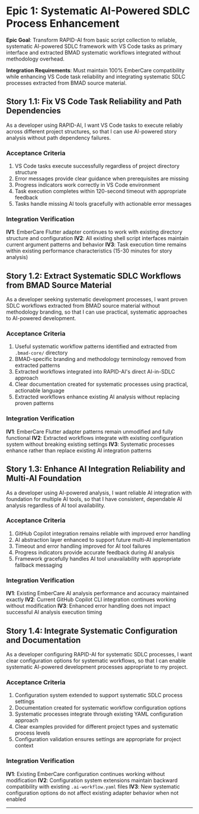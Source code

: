 # Epic 1: Systematic AI-Powered SDLC Process Enhancement

**Epic Goal**: Transform RAPID-AI from basic script collection to reliable, systematic AI-powered SDLC framework with VS Code tasks as primary interface and extracted BMAD systematic workflows integrated without methodology overhead.

**Integration Requirements**: Must maintain 100% EmberCare compatibility while enhancing VS Code task reliability and integrating systematic SDLC processes extracted from BMAD source material.

## Story 1.1: Fix VS Code Task Reliability and Path Dependencies

As a developer using RAPID-AI,
I want VS Code tasks to execute reliably across different project structures,
so that I can use AI-powered story analysis without path dependency failures.

### Acceptance Criteria

1. VS Code tasks execute successfully regardless of project directory structure
2. Error messages provide clear guidance when prerequisites are missing
3. Progress indicators work correctly in VS Code environment
4. Task execution completes within 120-second timeout with appropriate feedback
5. Tasks handle missing AI tools gracefully with actionable error messages

### Integration Verification

**IV1**: EmberCare Flutter adapter continues to work with existing directory structure and configuration
**IV2**: All existing shell script interfaces maintain current argument patterns and behavior
**IV3**: Task execution time remains within existing performance characteristics (15-30 minutes for story analysis)

## Story 1.2: Extract Systematic SDLC Workflows from BMAD Source Material

As a developer seeking systematic development processes,
I want proven SDLC workflows extracted from BMAD source material without methodology branding,
so that I can use practical, systematic approaches to AI-powered development.

### Acceptance Criteria

1. Useful systematic workflow patterns identified and extracted from `.bmad-core/` directory
2. BMAD-specific branding and methodology terminology removed from extracted patterns
3. Extracted workflows integrated into RAPID-AI's direct AI-in-SDLC approach
4. Clear documentation created for systematic processes using practical, actionable language
5. Extracted workflows enhance existing AI analysis without replacing proven patterns

### Integration Verification

**IV1**: EmberCare Flutter adapter patterns remain unmodified and fully functional
**IV2**: Extracted workflows integrate with existing configuration system without breaking existing settings
**IV3**: Systematic processes enhance rather than replace existing AI integration patterns

## Story 1.3: Enhance AI Integration Reliability and Multi-AI Foundation

As a developer using AI-powered analysis,
I want reliable AI integration with foundation for multiple AI tools,
so that I have consistent, dependable AI analysis regardless of AI tool availability.

### Acceptance Criteria

1. GitHub Copilot integration remains reliable with improved error handling
2. AI abstraction layer enhanced to support future multi-AI implementation
3. Timeout and error handling improved for AI tool failures
4. Progress indicators provide accurate feedback during AI analysis
5. Framework gracefully handles AI tool unavailability with appropriate fallback messaging

### Integration Verification

**IV1**: Existing EmberCare AI analysis performance and accuracy maintained exactly
**IV2**: Current GitHub Copilot CLI integration continues working without modification
**IV3**: Enhanced error handling does not impact successful AI analysis execution timing

## Story 1.4: Integrate Systematic Configuration and Documentation

As a developer configuring RAPID-AI for systematic SDLC processes,
I want clear configuration options for systematic workflows,
so that I can enable systematic AI-powered development processes appropriate to my project.

### Acceptance Criteria

1. Configuration system extended to support systematic SDLC process settings
2. Documentation created for systematic workflow configuration options
3. Systematic processes integrate through existing YAML configuration approach
4. Clear examples provided for different project types and systematic process levels
5. Configuration validation ensures settings are appropriate for project context

### Integration Verification

**IV1**: Existing EmberCare configuration continues working without modification
**IV2**: Configuration system extensions maintain backward compatibility with existing `.ai-workflow.yaml` files
**IV3**: New systematic configuration options do not affect existing adapter behavior when not enabled

---

